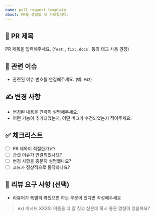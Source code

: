 ```yaml
---
name: pull request template
about: PR을 생성할 때 사용합니다.
---
```


## 📌 PR 제목
PR 제목을 입력해주세요. (`feat:`, `fix:`, `docs:` 등의 태그 사용 권장)

## 🔗 관련 이슈
- 관련된 이슈 번호를 연결해주세요. (예: `#42`)

## ✍️ 변경 사항
- 변경된 내용을 간략히 설명해주세요.
- 어떤 기능이 추가되었는지, 어떤 버그가 수정되었는지 적어주세요.

## ✅ 체크리스트
- [ ] PR 제목이 적절한가요?
- [ ] 관련 이슈가 연결되었나요?
- [ ] 변경 사항을 충분히 설명했나요?
- [ ] 코드가 정상적으로 동작하나요?

## 💬 리뷰 요구 사항 (선택)
- 리뷰어가 특별히 봐줬으면 하는 부분이 있다면 작성해주세요
> ex) 메서드 XXX의 이름을 더 잘 짓고 싶은데 혹시 좋은 명칭이 있을까요?
